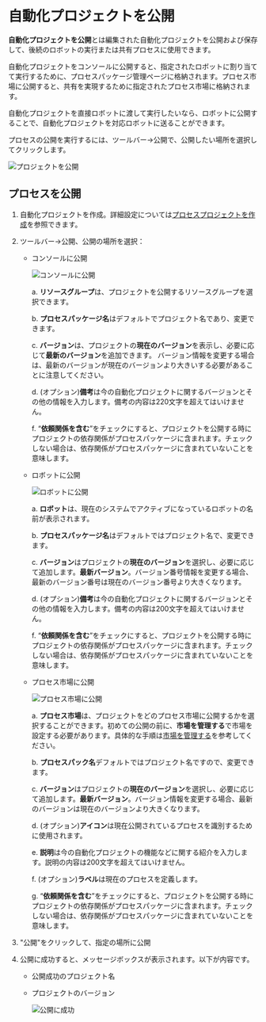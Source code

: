 # 自動化プロジェクトを公開

**自動化プロジェクトを公開**とは編集された自動化プロジェクトを公開および保存して、後続のロボットの実行または共有プロセスに使用できます。

自動化プロジェクトをコンソールに公開すると、指定されたロボットに割り当てて実行するために、プロセスパッケージ管理ページに格納されます。プロセス市場に公開すると、共有を実現するために指定されたプロセス市場に格納されます。

自動化プロジェクトを直接ロボットに渡して実行したいなら、ロボットに公開することで、自動化プロジェクトを対応ロボットに送ることができます。

プロセスの公開を実行するには、ツールバー→公開で、公開したい場所を選択してクリックします。

![プロジェクトを公開](https://docimages.blob.core.chinacloudapi.cn/images/Studio/automationProject/publishProject/publishinpath20201019.png)

## プロセスを公開

1. 自動化プロジェクトを作成。詳細設定については[プロセスプロジェクトを作成](./CreateProject.md)を参照できます。
2. ツールバー->公開、公開の場所を選択：
    - コンソールに公開

        ![コンソールに公開](https://docimages.blob.core.chinacloudapi.cn/images/Studio/automationProject/publishProject/publishToConsole.PNG)

        a. **リソースグループ**は、プロジェクトを公開するリソースグループを選択できます。

        b. **プロセスパッケージ名**はデフォルトでプロジェクト名であり、変更できます。

        c. **バージョン**は、プロジェクトの**現在のバージョン**を表示し、必要に応じて**最新のバージョン**を追加できます。 バージョン情報を変更する場合は、最新のバージョンが現在のバージョンより大きいする必要があることに注意してください。

        d. (オプション)**備考**は今の自動化プロジェクトに関するバージョンとその他の情報を入力します。備考の内容は220文字を超えてはいけません。

        f. “**依頼関係を含む**”をチェックにすると、プロジェクトを公開する時にプロジェクトの依存関係がプロセスパッケージに含まれます。チェックしない場合は、依存関係がプロセスパッケージに含まれていないことを意味します。

    - ロボットに公開

        ![ロボットに公開](https://docimages.blob.core.chinacloudapi.cn/images/Studio/automationProject/publishProject/publishToRobot.png)

        a. **ロボット**は、現在のシステムでアクティブになっているロボットの名前が表示されます。

        b. **プロセスパッケージ名**はデフォルトではプロジェクト名で、変更できます。

        c. **バージョン**はプロジェクトの**現在のバージョン**を選択し、必要に応じて追加します。**最新バージョン**。バージョン番号情報を変更する場合、最新のバージョン番号は現在のバージョン番号より大きくなります。

        d. (オプション)**備考**は今の自動化プロジェクトに関するバージョンとその他の情報を入力します。備考の内容は200文字を超えてはいけません。

        f. “**依頼関係を含む**”をチェックにすると、プロジェクトを公開する時にプロジェクトの依存関係がプロセスパッケージに含まれます。チェックしない場合は、依存関係がプロセスパッケージに含まれていないことを意味します。

    - プロセス市場に公開

        ![プロセス市場に公開](https://docimages.blob.core.chinacloudapi.cn/images/Studio/automationProject/publishProject/publishToFlowmarket.PNG)

        a. **プロセス市場**は、プロジェクトをどのプロセス市場に公開するかを選択することができます。初めての公開の前に、**市場を管理する**で市場を設定する必要があります。具体的な手順は[市場を管理する](../market/Market.md?_v=v2020.4)を参考してください。

        b. **プロセスパック名**デフォルトではプロジェクト名ですので、変更できます。

        c. **バージョン**はプロジェクトの**現在のバージョン**を選択し、必要に応じて追加します。**最新バージョン**。バージョン情報を変更する場合、最新のバージョンは現在のバージョンより大きくなります。

        d. (オプション)**アイコン**は現在公開されているプロセスを識別するために使用されます。

        e. **説明**は今の自動化プロジェクトの機能などに関する紹介を入力します。説明の内容は200文字を超えてはいけません。

        f. (オプション)**ラベル**は現在のプロセスを定義します。

        g. “**依頼関係を含む**”をチェックにすると、プロジェクトを公開する時にプロジェクトの依存関係がプロセスパッケージに含まれます。チェックしない場合は、依存関係がプロセスパッケージに含まれていないことを意味します。

3. "公開"をクリックして、指定の場所に公開
4. 公開に成功すると、メッセージボックスが表示されます。以下が内容です。
    - 公開成功のプロジェクト名
    - プロジェクトのバージョン

        ![公開に成功](https://docimages.blob.core.chinacloudapi.cn/images/Studio/automationProject/publishProject/publishSuccess.PNG)
